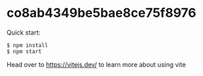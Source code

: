 # co8ab4349be5bae8ce75f8976

Quick start:

```
$ npm install
$ npm start
````

Head over to https://vitejs.dev/ to learn more about using vite